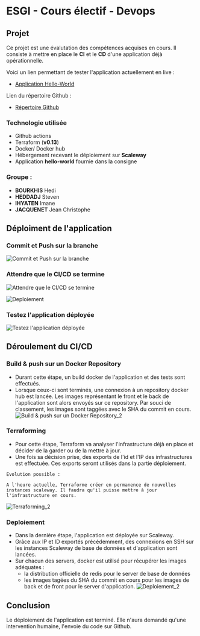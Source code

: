 # ESGI - Cours électif - Devops

## Projet

Ce projet est une évalutation des compétences acquises en cours. Il consiste à mettre en place le **CI** et le **CD** d'une application déjà opérationnelle.

Voici un lien permettant de tester l'application actuellement en live : 
- [Application Hello-World](http://f63963e3-bf80-48e6-b72c-da173649041e.pub.instances.scw.cloud:81/#/ "hello-container")

Lien du répertoire Github :
- [Répertoire Github](https://github.com/Nashar410/esgi-devops-hello-container "github")

### Technologie utilisée
- Github actions
- Terraform (**v0.13**)
- Docker/ Docker hub
- Hébergement recevant le déploiement sur **Scaleway**
- Application **hello-world** fournie dans la consigne

### Groupe :
- **BOURKHIS** Hedi
- **HEDDADJ** Steven
- **IHYATEN** Imane
- **JACQUENET** Jean Christophe

## Déploiment de l'application

### Commit et Push sur la branche

![Commit et Push sur la branche](https://i.postimg.cc/pr90s6jS/1.gif "Commit et Push sur la branche")

### Attendre que le CI/CD se termine

![Attendre que le CI/CD se termine](https://i.postimg.cc/hvH261bt/1a.gif "Attendre que le CI/CD se termine")

![Deploiement](https://i.postimg.cc/J4k6JSMD/6.gif "Deploiement")

### Testez l'application déployée
![Testez l'application déployée](https://i.postimg.cc/bJrLvBmv/7.gif "Testez l'application déployée")

## Déroulement du CI/CD

### Build & push sur un Docker Repository
- Durant cette étape, un build docker de l'application et des tests sont effectués.
- Lorsque ceux-ci sont terminés, une connexion à un repository docker hub est lancée. Les images représentant le front et le back de l'application sont alors envoyés sur ce repository. Par souci de classement, les images sont taggées avec le SHA du commit en cours.
![Build & push sur un Docker Repository_2](https://i.postimg.cc/Z5Pws39J/a.png "Build & push sur un Docker Repository_2")

### Terraforming
- Pour cette étape, Terraform va analyser l'infrastructure déjà en place et décider de la garder ou de la mettre à jour.
- Une fois sa décision prise, des exports de l'id et l'IP des infrastructures est effectuée. Ces exports seront utilisés dans la partie déploiement.

```
Evolution possible :

A l'heure actuelle, Terraforme créer en permanence de nouvelles instances scaleway. Il faudra qu'il puisse mettre à jour l'infrastructure en cours.

``` 
![Terraforming_2](https://i.postimg.cc/GpcqW2YG/b.png "Terraforming_2")

### Deploiement

- Dans la dernière étape, l'application est déployée sur Scaleway. 
- Grâce aux IP et ID exportés précédemment, des connexions en SSH sur les instances Scaleway de base de données et d'application sont lancées.
- Sur chacun des servers, docker est utilisé pour récupérer les images adéquates : 
    - la distribution officielle de redis pour le server de base de données
    - les images tagées du SHA du commit en cours pour les images de back et de front pour le server d'application.
![Deploiement_2](https://i.postimg.cc/JzCTQKzT/c.png "Deploiement_2")

## Conclusion 

Le déploiement de l'application est terminé. Elle n'aura demandé qu'une intervention humaine, l'envoie du code sur Github. 
